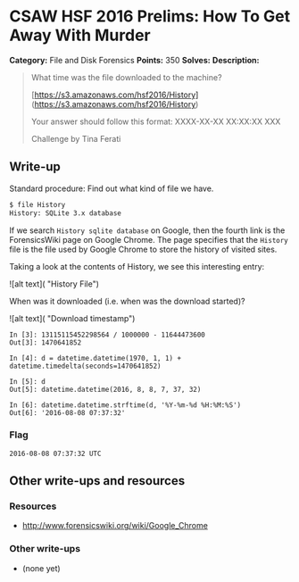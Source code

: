 # CSAW HSF 2016 Prelims:  How To Get Away With Murder

**Category:** File and Disk Forensics
**Points:** 350
**Solves:** 
**Description:**

> What time was the file downloaded to the machine?
>
> [https://s3.amazonaws.com/hsf2016/History] (https://s3.amazonaws.com/hsf2016/History)
>
> Your answer should follow this format: XXXX-XX-XX XX:XX:XX XXX
>
> Challenge by Tina Ferati

## Write-up

Standard procedure: Find out what kind of file we have.

```bash
$ file History 
History: SQLite 3.x database
```

If we search ``History sqlite database`` on Google, then the fourth link is the ForensicsWiki page on Google Chrome. The page specifies that the ``History`` file is the file used by Google Chrome to store the history of visited sites.

Taking a look at the contents of History, we see this interesting entry:

![alt text]( "History File")

When was it downloaded (i.e. when was the download started)?

![alt text]( "Download timestamp")

```
In [3]: 13115115452298564 / 1000000 - 11644473600
Out[3]: 1470641852

In [4]: d = datetime.datetime(1970, 1, 1) + datetime.timedelta(seconds=1470641852)

In [5]: d
Out[5]: datetime.datetime(2016, 8, 8, 7, 37, 32)

In [6]: datetime.datetime.strftime(d, '%Y-%m-%d %H:%M:%S')
Out[6]: '2016-08-08 07:37:32'
```

### Flag

``2016-08-08 07:37:32 UTC``

## Other write-ups and resources

### Resources
* http://www.forensicswiki.org/wiki/Google_Chrome

### Other write-ups
* (none yet)

